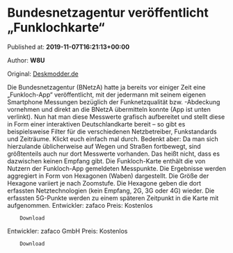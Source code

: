 
# Bundesnetzagentur veröffentlicht „Funklochkarte“

Published at: **2019-11-07T16:21:13+00:00**

Author: **W8U**

Original: [Deskmodder.de](https://www.deskmodder.de/blog/2019/11/07/bundesnetzagentur-veroeffentlicht-funklochkarte/)

Die Bundesnetzagentur (BNetzA) hatte ja bereits vor einiger Zeit eine „Funkloch-App“ veröffentlicht, mit der jedermann mit seinem eigenen Smartphone Messungen bezüglich der Funknetzqualität bzw. -Abdeckung vornehmen und direkt an die BNetzA übermitteln konnte (App ist unten verlinkt). Nun hat man diese Messwerte grafisch aufbereitet und stellt diese in Form einer interaktiven Deutschlandkarte bereit – so gibt es beispielsweise Filter für die verschiedenen Netzbetreiber, Funkstandards und Zeiträume. Klickt euch einfach mal durch.
Bedenkt aber: Da man sich hierzulande üblicherweise auf Wegen und Straßen fortbewegt, sind größtenteils auch nur dort Messwerte vorhanden. Das heißt nicht, dass es dazwischen keinen Empfang gibt.
Die Funkloch-Karte enthält die von Nutzern der Funkloch-App gemeldeten Messpunkte. Die Ergebnisse werden aggregiert in Form von Hexagonen (Waben) dargestellt. Die Größe der Hexagone variiert je nach Zoomstufe. Die Hexagone geben die dort erfassten Netztechnologien (kein Empfang, 2G, 3G oder 4G) wieder. Die erfassten 5G-Punkte werden zu einem späteren Zeitpunkt in die Karte mit aufgenommen.
Entwickler: zafaco
Preis: Kostenlos

        Download
      
Entwickler: zafaco GmbH
Preis: Kostenlos

        Download
      
